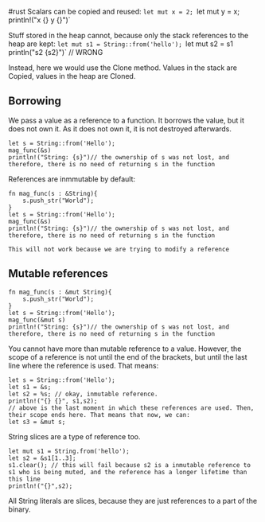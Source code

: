 #rust
Scalars can be copied and reused:
`let mut x = 2;
`let mut y = x;`
`println!("x {} y {}")`

Stuff stored in the heap cannot, because only the stack references to the heap are kept:
`let mut s1 = String::from('hello');
`let mut s2 = s1`
`println("s2 {s2}")` // WRONG

Instead, here we would use the Clone method. Values in the stack are Copied, values in the heap are Cloned.

## Borrowing
We pass a value as a reference to a function. It borrows the value, but it does not own it. As it does not own it, it is not destroyed afterwards.
```
let s = String::from('Hello');
mag_func(&s)
println!("String: {s}")// the ownership of s was not lost, and therefore, there is no need of returning s in the function
```
References are inmmutable by default:
```
fn mag_func(s : &String){
	s.push_str("World");
}
let s = String::from('Hello');
mag_func(&s)
println!("String: {s}")// the ownership of s was not lost, and therefore, there is no need of returning s in the function

This will not work because we are trying to modify a reference
```

## Mutable references
```
fn mag_func(s : &mut String){
	s.push_str("World");
}
let s = String::from('Hello');
mag_func(&mut s)
println!("String: {s}")// the ownership of s was not lost, and therefore, there is no need of returning s in the function

```
You cannot have more than mutable reference to a value. However, the scope of a reference is not until the end of the brackets, but until the last line where the reference is used. That means:

```
let s = String::from('Hello');
let s1 = &s;
let s2 = %s; // okay, inmutable reference.
println!("{} {}", s1,s2);
// above is the last moment in which these references are used. Then, their scope ends here. That means that now, we can:
let s3 = &mut s;
```

String slices are a type of reference too.

```
let mut s1 = String.from('hello');
let s2 = &s1[1..3];
s1.clear(); // this will fail because s2 is a inmutable reference to s1 who is being muted, and the reference has a longer lifetime than this line
println!("{}",s2);
```

All String literals are slices, because they are just references to a part of the binary. 